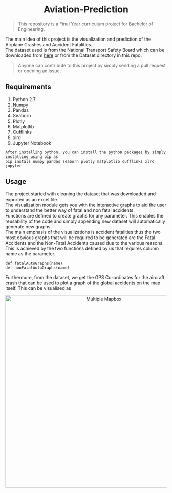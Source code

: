 <h1 align='center'>Aviation-Prediction</h1>  
  
> This repository is a Final Year curriculum project for Bachelor of Engineering.  
  
The main idea of this project is the visualization and prediction of the Airplane Crashes and Accident Fatalities.  
The dataset used is from the National Transport Safety Board which can be downloaded from [here](https://www.ntsb.gov/_layouts/ntsb.aviation/index.aspx) or from the Dataset directory in this repo.  
  
> Anyone can contribute to this project by simply sending a pull request or opening an issue.  
  
## Requirements
1. Python 2.7
2. Numpy
3. Pandas
4. Seaborn
5. Plotly
6. Matplotlib
7. Cufflinks
8. xlrd
9. Jupyter Notebook
  
```
After installing python, you can install the python packages by simply installing using pip as
pip install numpy pandas seaborn plotly matplotlib cufflinks xlrd jupyter
```

##  Usage
The project started with cleaning the dataset that was downloaded and exported as an excel file.  
The visualization module gets you with the interactive graphs to aid the user to understand the better way of fatal and non fatal accidents.  
Functions are defined to create graphs for any parameter. This enables the reusability of the code and simply appending new dataset will automatically generate new graphs.  
The main emphasis of the visualizations is accident fatalities thus the two most obvious graphs that will be required to be generated are the Fatal Accidents and the Non-Fatal Accidents caused due to the various reasons.  
This is achieved by the two functions defined by us that requires column name as the parameter.  
```
def fatalAutoGraphs(name)
def nonFatalAutoGraphs(name)
```
  
Furthermore, from the dataset, we get the GPS Co-ordinates for the aircraft crash that can be used to plot a graph of the global accidents on the map itself. This can be visualised as  
  
<div>
    <a href="https://plot.ly/~Tejas-Nanaware/28/?share_key=aV9n10DNmM05Tv4fGdQlBL" target="_blank" title="Multiple Mapbox" style="display: block; text-align: center;"><img src="https://plot.ly/~Tejas-Nanaware/28.png?share_key=aV9n10DNmM05Tv4fGdQlBL" alt="Multiple Mapbox" style="max-width: 100%;width: 600px;"  width="600" onerror="this.onerror=null;this.src='https://plot.ly/404.png';" /></a>
</div>
